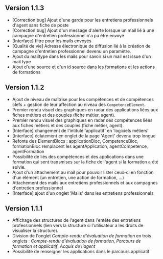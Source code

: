 Version 1.1.3
-------------
+ [Correction bug] Ajout d'une garde pour les entretiens professionnels d'agent sans fiche de poste
+ [Correction bug] Ajout d'un message d'alerte lorsque un mail lié à une campagne d'entretien professionnel n'a pu être envoyé
+ [Interface] filtre pour les mails envoyés
+ [Qualité de vie] Adresse électronique de diffusion lié à la création de campagne d'entretien professionnel devenu un paramètre.
+ Ajout du mailtype dans les mails pour savoir si un mail est issue d'un mail type
+ Ajout d'une source et d'un id source dans les formations et les actions de formations
  

Version 1.1.2
-------------
+ Ajout de niveau de maîtrise pour les compétences et de compétences clefs + gestion de leur affection au niveau des ``CompetenceElement``.
+ Premier rendu visuel des graphiques en radar des applications liées aux fiches métiers et des couples (fiche métier, agent).
+ Premier rendu visuel des graphiques en radar des compétences liées aux fiches métiers et des couples (fiche métier, agent).
+ [Interface] changement de l'intitulé 'applicatif' en 'logiciels métiers' 
+ [Interface] éclatement en onglet de la page 'Agent' devenu trop longue
+ Refonte des ElementBlocs : applicationBloc, CompetenceBloc, formationBloc remplacent les agentApplication, agentCompetence, agentFormation
+ Possibilité de liés des compétences et des applications dans une formation qui sont transmises sur la fiche de l'agent si la formation a été suivie.
+ Ajout d'un attachement au mail pour pouvoir lister ceux-ci en fonction d'un élément (un entretien, une action de formation, ...)
+ Attachement des mails aux entretiens professionnels et aux campagnes d'entretien professionnel
+ [Interface] ajout d'un onglet 'Mails' dans les entretiens professionnels

Version 1.1.1
-------------
+ Affichage des structures de l'agent dans l'entête des entretiens professionnels (lien vers la structure si l'utilisateur a les droits de visualiser la structure). 
+ Division de l'onglet *Compte-rendu d'évaluation de formation* en trois onglets : *Compte-rendu d'évaluation de formation*, *Parcours de formation et applicatif*, *Acquis de l'agent*
+ Possibilité de renseigner les applications dans le parcours applicatif